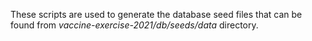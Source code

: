 These scripts are used to generate the database seed files that can be found from *vaccine-exercise-2021/db/seeds/data* directory.
